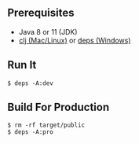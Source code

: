 ## Prerequisites

- Java 8 or 11 (JDK)
- [clj (Mac/Linux)](https://clojure.org/guides/deps_and_cli) or [deps (Windows)](https://github.com/borkdude/deps.clj)

## Run It
```shell script
$ deps -A:dev
```

## Build For Production
```shell script
$ rm -rf target/public
$ deps -A:pro
```